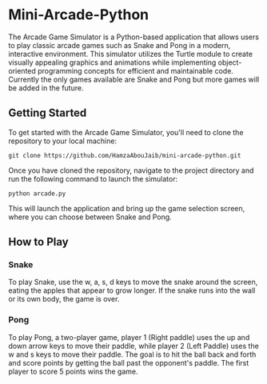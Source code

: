 # Mini-Arcade-Python
The Arcade Game Simulator is a Python-based application that allows users to play classic arcade games such as Snake and Pong in a modern, interactive environment. This simulator utilizes the Turtle module to create visually appealing graphics and animations while implementing object-oriented programming concepts for efficient and maintainable code. Currently the only games available are Snake and Pong but more games will be added in the future.

## Getting Started
To get started with the Arcade Game Simulator, you'll need to clone the repository to your local machine:
```
git clone https://github.com/HamzaAbouJaib/mini-arcade-python.git
```
Once you have cloned the repository, navigate to the project directory and run the following command to launch the simulator:
```
python arcade.py
```
This will launch the application and bring up the game selection screen, where you can choose between Snake and Pong.

## How to Play
### Snake
To play Snake, use the w, a, s, d keys to move the snake around the screen, eating the apples that appear to grow longer. If the snake runs into the wall or its own body, the game is over.
### Pong
To play Pong, a two-player game, player 1 (Right paddle) uses the up and down arrow keys to move their paddle, while player 2 (Left Paddle) uses the w and s keys to move their paddle. The goal is to hit the ball back and forth and score points by getting the ball past the opponent's paddle. The first player to score 5 points wins the game.
